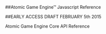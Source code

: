 ##Atomic Game Engine™ Javascript Reference
  

##EARLY ACCESS DRAFT FEBRUARY 5th 2015

Atomic Game Engine Core API Reference